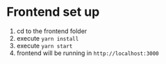 # Frontend set up
1) cd to the frontend folder
2) execute `yarn install`
3) execute `yarn start`
4) frontend will be running in `http://localhost:3000`